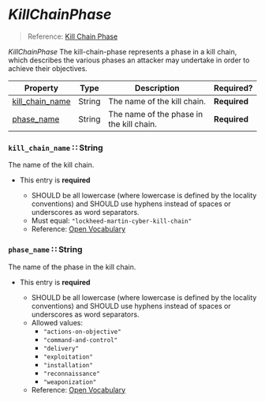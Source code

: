 <a id="map115"></a>
# *KillChainPhase*

> Reference: [Kill Chain Phase](https://docs.google.com/document/d/1dIrh1Lp3KAjEMm8o2VzAmuV0Peu-jt9aAh1IHrjAroM/pub#h.i4tjv75ce50h)

*KillChainPhase* The kill-chain-phase represents a phase in a kill chain, which describes the various phases an attacker may undertake in order to achieve their objectives.

| Property | Type | Description | Required? |
| -------- | ---- | ----------- | --------- |
|[kill_chain_name](#kill_chain_name-string)|String|The name of the kill chain.|**Required**|
|[phase_name](#phase_name-string)|String|The name of the phase in the kill chain.|**Required**|


<a id="kill_chain_name-string"></a>
### `kill_chain_name` ∷ String

The name of the kill chain.

* This entry is **required**


  * SHOULD be all lowercase (where lowercase is defined by the locality conventions) and SHOULD use hyphens instead of spaces or underscores as word separators.
  * Must equal: `"lockheed-martin-cyber-kill-chain"`
  * Reference: [Open Vocabulary](https://docs.google.com/document/d/1dIrh1Lp3KAjEMm8o2VzAmuV0Peu-jt9aAh1IHrjAroM/pub#h.u4s6d165nk3c)


<a id="phase_name-string"></a>
### `phase_name` ∷ String

The name of the phase in the kill chain.

* This entry is **required**


  * SHOULD be all lowercase (where lowercase is defined by the locality conventions) and SHOULD use hyphens instead of spaces or underscores as word separators.
  * Allowed values:
    * `"actions-on-objective"`
    * `"command-and-control"`
    * `"delivery"`
    * `"exploitation"`
    * `"installation"`
    * `"reconnaissance"`
    * `"weaponization"`
  * Reference: [Open Vocabulary](https://docs.google.com/document/d/1dIrh1Lp3KAjEMm8o2VzAmuV0Peu-jt9aAh1IHrjAroM/pub#h.u4s6d165nk3c)

